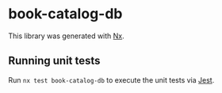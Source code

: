 # book-catalog-db

This library was generated with [Nx](https://nx.dev).

## Running unit tests

Run `nx test book-catalog-db` to execute the unit tests via [Jest](https://jestjs.io).
